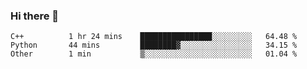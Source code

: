### Hi there 👋

<!--START_SECTION:waka-->

```text
C++          1 hr 24 mins    ████████████████░░░░░░░░░   64.48 %
Python       44 mins         ████████▓░░░░░░░░░░░░░░░░   34.15 %
Other        1 min           ▒░░░░░░░░░░░░░░░░░░░░░░░░   01.04 %
```

<!--END_SECTION:waka-->
